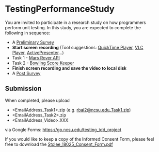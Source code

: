 # TestingPerformanceStudy

You are invited to participate in a research study on how programmers perform unit testing. In this study, you are expected to complete the following in sequence:
- A [Preliminary Survey](https://ncsu.qualtrics.com/jfe/form/SV_bJl1jH860JBQKxf) 
- **Start screen recording** (Tool suggestions: [QuickTime Player](https://www.youtube.com/watch?v=qwkW9hk1Brk), [VLC Player](https://www.youtube.com/watch?v=zPU0YS7t7xY), [ActivePresenter](https://www.youtube.com/watch?v=n8ZVpZQasWA)...)
- Task 1 - [Mars Rover API](https://github.com/ginaBai/MarsRoverAPI)
- Task 2 - [Bowling Score Keeper](https://github.com/ginaBai/BowlingScoreKeeper)
- **Finish screen recording and save the video to local disk**
- A [Post Survey](https://ncsu.qualtrics.com/jfe/form/SV_87isZmq36Tat1gp) 

## Submission
When completed, please upload 
- <EmailAddress_Task1>.zip (e.g. rbai2@ncsu.edu_Task1.zip)
- <EmailAddress_Task2>.zip
- <EmailAddress_Video>.XXX

via Google Forms: https://go.ncsu.edu/testing_tdd_project

If you would like to keep a copy of the Informed Consent Form, please feel free to download the [Stolee_18025_Consent_Form.pdf](https://github.com/ginaBai/TestingPerformanceStudy/blob/master/Stolee_18025_Consent_Form.pdf)
